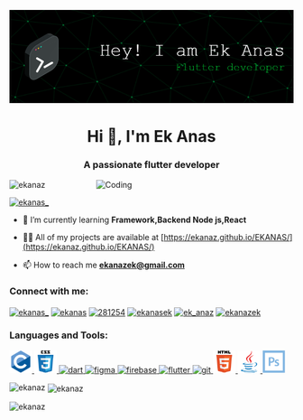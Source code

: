 ![Header](./image/image.png)
<h1 align="center">Hi 👋, I'm Ek Anas</h1>
<h3 align="center">A passionate flutter developer</h3>
<img align="right" alt="Coding" width="350" src="https://media4.giphy.com/media/qgQUggAC3Pfv687qPC/200.webp?cid=ecf05e47g0zrr5y7jf4vh5ywjyz849d9fjogr02otdvflnzn&rid=200.webp&ct=g">
<p align="left"> <img src="https://komarev.com/ghpvc/?username=ekanaz&label=Profile%20views&color=0e75b6&style=flat" alt="ekanaz" /> </p>

<p align="left"> <a href="https://twitter.com/ekanas_" target="blank"><img src="https://img.shields.io/twitter/follow/ekanas_?logo=twitter&style=for-the-badge" alt="ekanas_" /></a> </p>

- 🌱 I’m currently learning **Framework,Backend Node js,React**

- 👨‍💻 All of my projects are available at [https://ekanaz.github.io/EKANAS/](https://ekanaz.github.io/EKANAS/)

- 📫 How to reach me **ekanazek@gmail.com**

<h3 align="left">Connect with me:</h3>
<p align="left">
<a href="https://twitter.com/ekanas_" target="blank"><img align="center" src="https://raw.githubusercontent.com/rahuldkjain/github-profile-readme-generator/master/src/images/icons/Social/twitter.svg" alt="ekanas_" height="30" width="40" /></a>
<a href="https://linkedin.com/in/ekanas" target="blank"><img align="center" src="https://raw.githubusercontent.com/rahuldkjain/github-profile-readme-generator/master/src/images/icons/Social/linked-in-alt.svg" alt="ekanas" height="30" width="40" /></a>
<a href="https://stackoverflow.com/users/281254" target="blank"><img align="center" src="https://raw.githubusercontent.com/rahuldkjain/github-profile-readme-generator/master/src/images/icons/Social/stack-overflow.svg" alt="281254" height="30" width="40" /></a>
<a href="https://fb.com/ekanasek" target="blank"><img align="center" src="https://raw.githubusercontent.com/rahuldkjain/github-profile-readme-generator/master/src/images/icons/Social/facebook.svg" alt="ekanasek" height="30" width="40" /></a>
<a href="https://instagram.com/ek_anaz" target="blank"><img align="center" src="https://raw.githubusercontent.com/rahuldkjain/github-profile-readme-generator/master/src/images/icons/Social/instagram.svg" alt="ek_anaz" height="30" width="40" /></a>
<a href="https://www.hackerrank.com/ekanazek" target="blank"><img align="center" src="https://raw.githubusercontent.com/rahuldkjain/github-profile-readme-generator/master/src/images/icons/Social/hackerrank.svg" alt="ekanazek" height="30" width="40" /></a>
</p>

<h3 align="left">Languages and Tools:</h3>
<p align="left"> <a href="https://www.cprogramming.com/" target="_blank" rel="noreferrer"> <img src="https://raw.githubusercontent.com/devicons/devicon/master/icons/c/c-original.svg" alt="c" width="40" height="40"/> </a> <a href="https://www.w3schools.com/css/" target="_blank" rel="noreferrer"> <img src="https://raw.githubusercontent.com/devicons/devicon/master/icons/css3/css3-original-wordmark.svg" alt="css3" width="40" height="40"/> </a> <a href="https://dart.dev" target="_blank" rel="noreferrer"> <img src="https://www.vectorlogo.zone/logos/dartlang/dartlang-icon.svg" alt="dart" width="40" height="40"/> </a> <a href="https://www.figma.com/" target="_blank" rel="noreferrer"> <img src="https://www.vectorlogo.zone/logos/figma/figma-icon.svg" alt="figma" width="40" height="40"/> </a> <a href="https://firebase.google.com/" target="_blank" rel="noreferrer"> <img src="https://www.vectorlogo.zone/logos/firebase/firebase-icon.svg" alt="firebase" width="40" height="40"/> </a> <a href="https://flutter.dev" target="_blank" rel="noreferrer"> <img src="https://www.vectorlogo.zone/logos/flutterio/flutterio-icon.svg" alt="flutter" width="40" height="40"/> </a> <a href="https://git-scm.com/" target="_blank" rel="noreferrer"> <img src="https://www.vectorlogo.zone/logos/git-scm/git-scm-icon.svg" alt="git" width="40" height="40"/> </a> <a href="https://www.w3.org/html/" target="_blank" rel="noreferrer"> <img src="https://raw.githubusercontent.com/devicons/devicon/master/icons/html5/html5-original-wordmark.svg" alt="html5" width="40" height="40"/> </a> <a href="https://www.java.com" target="_blank" rel="noreferrer"> <img src="https://raw.githubusercontent.com/devicons/devicon/master/icons/java/java-original.svg" alt="java" width="40" height="40"/> </a> <a href="https://www.photoshop.com/en" target="_blank" rel="noreferrer"> <img src="https://raw.githubusercontent.com/devicons/devicon/master/icons/photoshop/photoshop-line.svg" alt="photoshop" width="40" height="40"/> </a> </p>

<p><img align="left" src="https://github-readme-stats.vercel.app/api/top-langs?username=ekanaz&show_icons=true&locale=en&layout=compact" alt="ekanaz" /></p>

<p>&nbsp;<img align="center" src="https://github-readme-stats.vercel.app/api?username=ekanaz&show_icons=true&locale=en" alt="ekanaz" /></p>

<p><img align="center" src="https://github-readme-streak-stats.herokuapp.com/?user=ekanaz&" alt="ekanaz" /></p>
